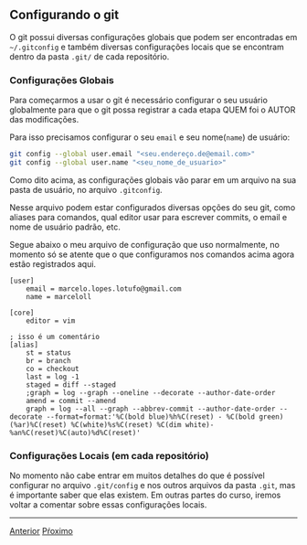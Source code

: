 ## Configurando o git

O git possui diversas configurações globais que podem ser encontradas em `~/.gitconfig`
e também diversas configurações locais que se encontram dentro da pasta `.git/` de cada
repositório.


### Configurações Globais

Para começarmos a usar o git é necessário configurar o seu usuário globalmente para que
o git possa registrar a cada etapa QUEM foi o AUTOR das modificações.

Para isso precisamos configurar o seu `email` e seu nome(`name`) de usuário:

```sh
git config --global user.email "<seu.endereço.de@email.com>"
git config --global user.name "<seu_nome_de_usuario>"
```

Como dito acima, as configurações globais vão parar em um arquivo na sua pasta de usuário,
no arquivo `.gitconfig`.

Nesse arquivo podem estar configurados diversas opções do seu git, como aliases
para comandos, qual editor usar para escrever commits, o email e nome de usuário
padrão, etc.

Segue abaixo o meu arquivo de configuração que uso normalmente, no momento só se atente
que o que configuramos nos comandos acima agora estão registrados aqui.

```Git Config
[user]
	email = marcelo.lopes.lotufo@gmail.com
	name = marceloll

[core]
	editor = vim

; isso é um comentário
[alias]
	st = status
	br = branch
	co = checkout
	last = log -1
	staged = diff --staged
	;graph = log --graph --oneline --decorate --author-date-order
	amend = commit --amend
	graph = log --all --graph --abbrev-commit --author-date-order --decorate --format=format:'%C(bold blue)%h%C(reset) - %C(bold green)(%ar)%C(reset) %C(white)%s%C(reset) %C(dim white)- %an%C(reset)%C(auto)%d%C(reset)'
```

### Configurações Locais (em cada repositório)

No momento não cabe entrar em muitos detalhes do que é possível configurar
no arquivo `.git/config` e nos outros arquivos da pasta `.git`, mas é importante
saber que elas existem. Em outras partes do curso, iremos voltar a comentar sobre
essas configurações locais.

---

[Anterior](visao-geral.md)
[Pŕoximo](diretorio-de-trabalho.md)

